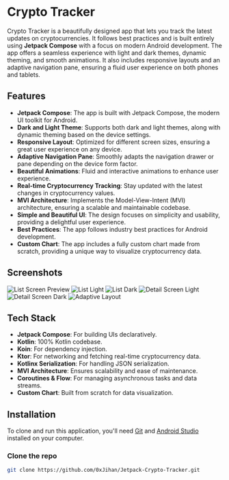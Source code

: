 # Crypto Tracker

Crypto Tracker is a beautifully designed app that lets you track the latest updates on cryptocurrencies. It follows best practices and is built entirely using **Jetpack Compose** with a focus on modern Android development. The app offers a seamless experience with light and dark themes, dynamic theming, and smooth animations. It also includes responsive layouts and an adaptive navigation pane, ensuring a fluid user experience on both phones and tablets.

## Features

- **Jetpack Compose**: The app is built with Jetpack Compose, the modern UI toolkit for Android.
- **Dark and Light Theme**: Supports both dark and light themes, along with dynamic theming based on the device settings.
- **Responsive Layout**: Optimized for different screen sizes, ensuring a great user experience on any device.
- **Adaptive Navigation Pane**: Smoothly adapts the navigation drawer or pane depending on the device form factor.
- **Beautiful Animations**: Fluid and interactive animations to enhance user experience.
- **Real-time Cryptocurrency Tracking**: Stay updated with the latest changes in cryptocurrency values.
- **MVI Architecture**: Implements the Model-View-Intent (MVI) architecture, ensuring a scalable and maintainable codebase.
- **Simple and Beautiful UI**: The design focuses on simplicity and usability, providing a delightful user experience.
- **Best Practices**: The app follows industry best practices for Android development.
- **Custom Chart**: The app includes a fully custom chart made from scratch, providing a unique way to visualize cryptocurrency data.

## Screenshots

![List Screen Preview](https://github.com/0xJihan/Jetpack-Crypto-Tracker/blob/main/app/image/ListScreen.png)
![List Light](https://github.com/0xJihan/Jetpack-Crypto-Tracker/blob/main/app/image/ListLight.png)
![List Dark](https://github.com/0xJihan/Jetpack-Crypto-Tracker/blob/main/app/image/ListDark.png)
![Detail Screen Light](https://github.com/0xJihan/Jetpack-Crypto-Tracker/blob/main/app/image/DetialLight.png)
![Detail Screen Dark](https://github.com/0xJihan/Jetpack-Crypto-Tracker/blob/main/app/image/DetailDark.png)
![Adaptive Layout](https://github.com/0xJihan/Jetpack-Crypto-Tracker/blob/main/app/image/HorizontalLight.png)
## Tech Stack

- **Jetpack Compose**: For building UIs declaratively.
- **Kotlin**: 100% Kotlin codebase.
- **Koin**: For dependency injection.
- **Ktor**: For networking and fetching real-time cryptocurrency data.
- **Kotlinx Serialization**: For handling JSON serialization.
- **MVI Architecture**: Ensures scalability and ease of maintenance.
- **Coroutines & Flow**: For managing asynchronous tasks and data streams.
- **Custom Chart**: Built from scratch for data visualization.

## Installation

To clone and run this application, you'll need [Git](https://git-scm.com) and [Android Studio](https://developer.android.com/studio) installed on your computer.

### Clone the repo

```bash
git clone https://github.com/0xJihan/Jetpack-Crypto-Tracker.git
